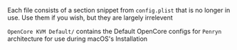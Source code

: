 Each file consists of a section snippet from `config.plist` that is no longer in use. Use them if you wish, but they are largely irrelevent


`OpenCore KVM Default/` contains the Default OpenCore configs for `Penryn` architecture for use during macOS's Installation
